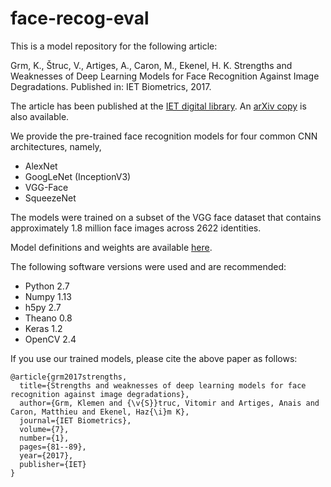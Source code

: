 # face-recog-eval

This is a model repository for the following article:

Grm, K., Štruc, V., Artiges, A., Caron, M., Ekenel, H. K. Strengths
and Weaknesses of Deep Learning Models for Face Recognition Against
Image Degradations. Published in: IET Biometrics, 2017.

The article has been published at the [IET digital library](http://digital-library.theiet.org/content/journals/10.1049/iet-bmt.2017.0083). An [arXiv copy](https://arxiv.org/abs/1710.01494) is also available.

We provide the pre-trained face recognition models for four common CNN architectures, namely,

* AlexNet
* GoogLeNet (InceptionV3)
* VGG-Face
* SqueezeNet

The models were trained on a subset of the VGG face dataset that contains approximately 1.8 million face images across 2622 identities.

Model definitions and weights are available [here](https://www.dropbox.com/s/nwkpiwrn35mgfem/face-recog-eval.zip?dl=0).

The following software versions were used and are recommended:

* Python 2.7
* Numpy 1.13
* h5py 2.7
* Theano 0.8
* Keras 1.2
* OpenCV 2.4

If you use our trained models, please cite the above paper as follows:

```
@article{grm2017strengths,
  title={Strengths and weaknesses of deep learning models for face recognition against image degradations},
  author={Grm, Klemen and {\v{S}}truc, Vitomir and Artiges, Anais and Caron, Matthieu and Ekenel, Haz{\i}m K},
  journal={IET Biometrics},
  volume={7},
  number={1},
  pages={81--89},
  year={2017},
  publisher={IET}
}
```
